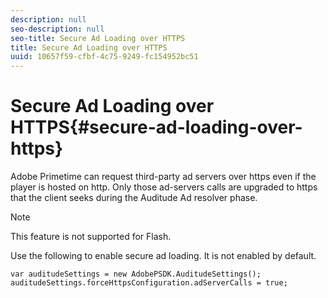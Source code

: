 ```yaml
---
description: null
seo-description: null
seo-title: Secure Ad Loading over HTTPS
title: Secure Ad Loading over HTTPS
uuid: 10657f59-cfbf-4c75-9249-fc154952bc51
---
```


# Secure Ad Loading over HTTPS{#secure-ad-loading-over-https}

Adobe Primetime can request third-party ad servers over https even if the player is hosted on http. Only those ad-servers calls are upgraded to https that the client seeks during the Auditude Ad resolver phase.

>[!NOTE]
>
>This feature is not supported for Flash.

Use the following to enable secure ad loading. It is not enabled by default. 

```
var auditudeSettings = new AdobePSDK.AuditudeSettings(); 
auditudeSettings.forceHttpsConfiguration.adServerCalls = true;
```

